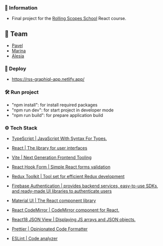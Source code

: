 ### 📝 Information

- Final project for the [Rolling Scopes School](https://rs.school) React course.

## 🌟 Team

- [Pavel](https://github.com/BondPV)
- [Marina](https://github.com/marinastepanchuk)
- [Alesia](https://github.com/Alesia-V175)

### 🔗 Deploy

- https://rss-graphiql-app.netlify.app/

### 🛠️ Run project

- "npm install": for install required packages
- "npm run dev": for start project in developer mode
- "npm run build": for prepare application build

### ⚙️ Tech Stack

- [TypeScript | JavaScript With Syntax For Types.](https://www.typescriptlang.org/)
- [React | The library for user interfaces](https://react.dev/)
- [Vite | Next Generation Frontend Tooling](https://vitejs.dev/)
- [React Hook Form | Simple React forms validation](https://react-hook-form.com/)
- [Redux Toolkit | Tool set for efficient Redux development](https://redux-toolkit.js.org/)
- [Firebase Authentication | provides backend services, easy-to-use SDKs, and ready-made UI libraries to authenticate users](https://firebase.google.com/)
- [Material UI | The React component library](https://mui.com/)
- [React CodeMirror | CodeMirror component for React.](https://uiwjs.github.io/react-codemirror/)
- [React18 JSON View | Displaying JS arrays and JSON objects.](https://github.com/YYsuni/react18-json-view)

- [Prettier | Opinionated Code Formatter](https://prettier.io/)
- [ESLint | Code analyzer](https://eslint.org/)
